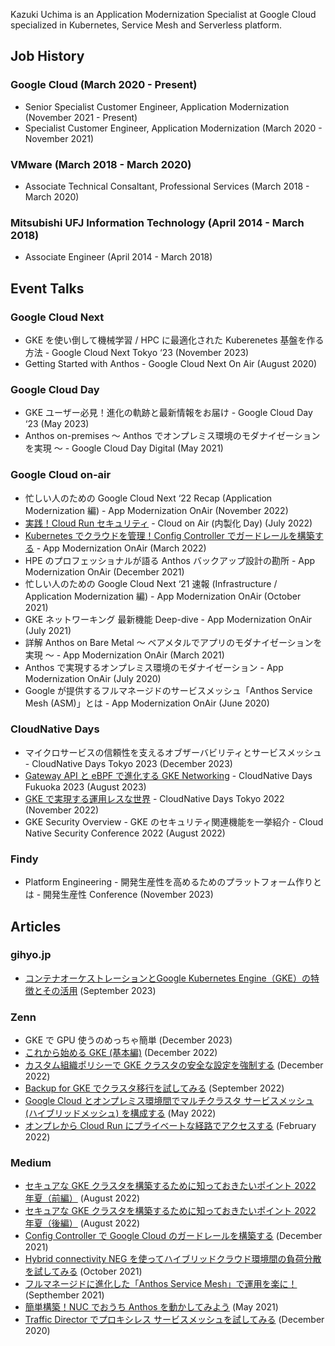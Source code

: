 Kazuki Uchima is an Application Modernization Specialist at Google Cloud specialized in Kubernetes, Service Mesh and Serverless platform.

## Job History

### Google Cloud (March 2020 - Present)
* Senior Specialist Customer Engineer, Application Modernization (November 2021 - Present)
* Specialist Customer Engineer, Application Modernization (March 2020 - November 2021)

### VMware (March 2018 - March 2020)
* Associate Technical Consaltant, Professional Services (March 2018 - March 2020)

### Mitsubishi UFJ Information Technology (April 2014 - March 2018)
* Associate Engineer (April 2014 - March 2018)

## Event Talks

### Google Cloud Next
* GKE を使い倒して機械学習 / HPC に最適化された Kuberenetes 基盤を作る方法 - Google Cloud Next Tokyo ‘23 (November 2023)
* Getting Started with Anthos - Google Cloud Next On Air (August 2020)

### Google Cloud Day
* GKE ユーザー必見！進化の軌跡と最新情報をお届け - Google Cloud Day ‘23 (May 2023)
* Anthos on-premises 〜 Anthos でオンプレミス環境のモダナイゼーションを実現 〜 - Google Cloud Day Digital (May 2021)

### Google Cloud on-air
* 忙しい人のための Google Cloud Next ‘22 Recap (Application Modernization 編) - App Modernization OnAir (November 2022)
* [実践！Cloud Run セキュリティ](pdf/GC_Naiseika_Day_q3_0707_Session2.pdf) - Cloud on Air (内製化 Day) (July 2022)
* [Kubernetes でクラウドを管理！Config Controller でガードレールを構築する](pdf/App_Modernization_OnAir_q1_0302_Session2.pdf) - App Modernization OnAir (March 2022)
* HPE のプロフェッショナルが語る Anthos バックアップ設計の勘所 - App Modernization OnAir (December 2021)
* 忙しい人のための Google Cloud Next ‘21 速報 (Infrastructure / Application Modernization 編) - App Modernization OnAir (October 2021)
* GKE ネットワーキング 最新機能 Deep-dive - App Modernization OnAir (July 2021)
* 詳解 Anthos on Bare Metal 〜 ベアメタルでアプリのモダナイゼーションを実現 〜 - App Modernization OnAir (March 2021)
* Anthos で実現するオンプレミス環境のモダナイゼーション - App Modernization OnAir (July 2020)
* Google が提供するフルマネージドのサービスメッシュ「Anthos Service Mesh (ASM)」とは - App Modernization OnAir (June 2020)

### CloudNative Days
* マイクロサービスの信頼性を支えるオブザーバビリティとサービスメッシュ - CloudNative Days Tokyo 2023 (December 2023)
* [Gateway API と eBPF で進化する GKE Networking](pdf/cndf2023_googlecloud_session_uchima.pdf) - CloudNative Days Fukuoka 2023 (August 2023)
* [GKE で実現する運用レスな世界](pdf/GoogleCloud_Session_UchimaKazuki_CloudNativeDaysTokyo2022.pdf) - CloudNative Days Tokyo 2022 (November 2022)
* GKE Security Overview - GKE のセキュリティ関連機能を一挙紹介 - Cloud Native Security Conference 2022 (August 2022)

### Findy
* Platform Engineering - 開発生産性を高めるためのプラットフォーム作りとは - 開発生産性 Conference (November 2023)

## Articles

### gihyo.jp
* [コンテナオーケストレーションとGoogle Kubernetes Engine（GKE）の特徴とその活用](https://gihyo.jp/article/2023/09/modern-app-development-on-google-cloud-02) (September 2023)

### Zenn
* GKE で GPU 使うのめっちゃ簡単 (December 2023)
* [これから始める GKE (基本編)](https://zenn.dev/google_cloud_jp/articles/gke-korekara-101) (December 2022)
* [カスタム組織ポリシーで GKE クラスタの安全な設定を強制する](https://zenn.dev/google_cloud_jp/articles/gke-custom-orgpolicy) (December 2022)
* [Backup for GKE でクラスタ移行を試してみる](https://zenn.dev/kuchima/articles/bfg-cluster-migration) (September 2022)
* [Google Cloud とオンプレミス環境間でマルチクラスタ サービスメッシュ (ハイブリッドメッシュ) を構成する](https://zenn.dev/kuchima/articles/asm-hybrid-mesh) (May 2022)
* [オンプレから Cloud Run にプライベートな経路でアクセスする](https://zenn.dev/kuchima/articles/run-private-access) (February 2022)


### Medium
* [セキュアな GKE クラスタを構築するために知っておきたいポイント 2022 年夏（前編）](https://medium.com/google-cloud-jp/gkesecurity-2022-1-ea4d55bcf4f7) (August 2022)
* [セキュアな GKE クラスタを構築するために知っておきたいポイント 2022 年夏（後編）](https://medium.com/google-cloud-jp/gkesecurity-2022-2-3e5220f93964) (August 2022)
* [Config Controller で Google Cloud のガードレールを構築する](https://medium.com/google-cloud-jp/config-controller-guardrail-bd3de8f69098) (December 2021)
* [Hybrid connectivity NEG を使ってハイブリッドクラウド環境間の負荷分散を試してみる](https://medium.com/google-cloud-jp/hybrid-load-balancing-27e77a4ec62) (October 2021)
* [フルマネージドに進化した「Anthos Service Mesh」で運用を楽に！](https://medium.com/google-cloud-jp/%E3%83%95%E3%83%AB%E3%83%9E%E3%83%8D%E3%83%BC%E3%82%B8%E3%83%89%E3%81%AB%E9%80%B2%E5%8C%96%E3%81%97%E3%81%9F-anthos-service-mesh-%E3%81%A7%E9%81%8B%E7%94%A8%E3%82%92%E6%A5%BD%E3%81%AB-ac062c92dc3b) (Septhember 2021)
* [簡単構築！NUC でおうち Anthos を動かしてみよう](https://medium.com/google-cloud-jp/%E7%B0%A1%E5%8D%98%E6%A7%8B%E7%AF%89-nuc-%E3%81%A7%E3%81%8A%E3%81%86%E3%81%A1-anthos-%E3%82%92%E5%8B%95%E3%81%8B%E3%81%97%E3%81%A6%E3%81%BF%E3%82%88%E3%81%86-682e95112116) (May 2021)
* [Traffic Director でプロキシレス サービスメッシュを試してみる](https://medium.com/google-cloud-jp/traffic-director-%E3%81%A7%E3%83%97%E3%83%AD%E3%82%AD%E3%82%B7%E3%83%AC%E3%82%B9-%E3%82%B5%E3%83%BC%E3%83%93%E3%82%B9%E3%83%A1%E3%83%83%E3%82%B7%E3%83%A5%E3%82%92%E8%A9%A6%E3%81%97%E3%81%A6%E3%81%BF%E3%82%8B-4c806883a8d1) (December 2020)
